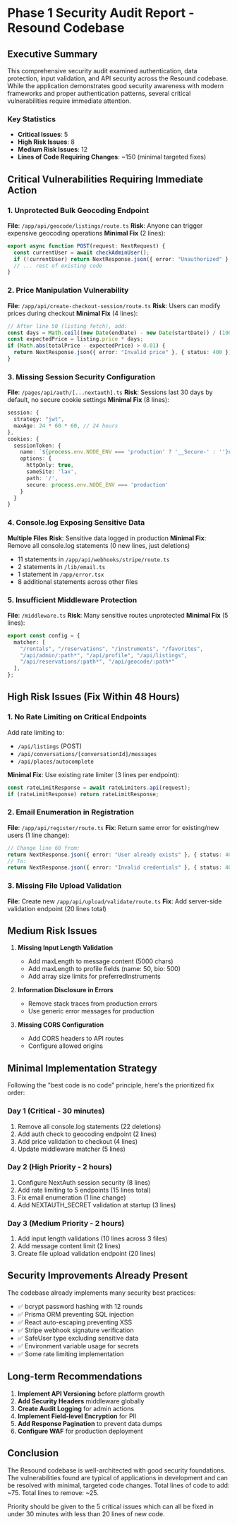 # Phase 1 Security Audit Report - Resound Codebase

## Executive Summary

This comprehensive security audit examined authentication, data protection, input validation, and API security across the Resound codebase. While the application demonstrates good security awareness with modern frameworks and proper authentication patterns, several critical vulnerabilities require immediate attention.

### Key Statistics
- **Critical Issues**: 5
- **High Risk Issues**: 8
- **Medium Risk Issues**: 12
- **Lines of Code Requiring Changes**: ~150 (minimal targeted fixes)

## Critical Vulnerabilities Requiring Immediate Action

### 1. Unprotected Bulk Geocoding Endpoint
**File**: `/app/api/geocode/listings/route.ts`
**Risk**: Anyone can trigger expensive geocoding operations
**Minimal Fix** (2 lines):
```typescript
export async function POST(request: NextRequest) {
  const currentUser = await checkAdminUser();
  if (!currentUser) return NextResponse.json({ error: "Unauthorized" }, { status: 401 });
  // ... rest of existing code
}
```

### 2. Price Manipulation Vulnerability
**File**: `/app/api/create-checkout-session/route.ts`
**Risk**: Users can modify prices during checkout
**Minimal Fix** (4 lines):
```typescript
// After line 50 (listing fetch), add:
const days = Math.ceil((new Date(endDate) - new Date(startDate)) / (1000 * 60 * 60 * 24));
const expectedPrice = listing.price * days;
if (Math.abs(totalPrice - expectedPrice) > 0.01) {
  return NextResponse.json({ error: "Invalid price" }, { status: 400 });
}
```

### 3. Missing Session Security Configuration
**File**: `/pages/api/auth/[...nextauth].ts`
**Risk**: Sessions last 30 days by default, no secure cookie settings
**Minimal Fix** (8 lines):
```typescript
session: {
  strategy: "jwt",
  maxAge: 24 * 60 * 60, // 24 hours
},
cookies: {
  sessionToken: {
    name: `${process.env.NODE_ENV === 'production' ? '__Secure-' : ''}next-auth.session-token`,
    options: {
      httpOnly: true,
      sameSite: 'lax',
      path: '/',
      secure: process.env.NODE_ENV === 'production'
    }
  }
}
```

### 4. Console.log Exposing Sensitive Data
**Multiple Files**
**Risk**: Sensitive data logged in production
**Minimal Fix**: Remove all console.log statements (0 new lines, just deletions)
- 11 statements in `/app/api/webhooks/stripe/route.ts`
- 2 statements in `/lib/email.ts`
- 1 statement in `/app/error.tsx`
- 8 additional statements across other files

### 5. Insufficient Middleware Protection
**File**: `/middleware.ts`
**Risk**: Many sensitive routes unprotected
**Minimal Fix** (5 lines):
```typescript
export const config = {
  matcher: [
    "/rentals", "/reservations", "/instruments", "/favorites",
    "/api/admin/:path*", "/api/profile", "/api/listings",
    "/api/reservations/:path*", "/api/geocode/:path*"
  ],
};
```

## High Risk Issues (Fix Within 48 Hours)

### 1. No Rate Limiting on Critical Endpoints
Add rate limiting to:
- `/api/listings` (POST)
- `/api/conversations/[conversationId]/messages`
- `/api/places/autocomplete`

**Minimal Fix**: Use existing rate limiter (3 lines per endpoint):
```typescript
const rateLimitResponse = await rateLimiters.api(request);
if (rateLimitResponse) return rateLimitResponse;
```

### 2. Email Enumeration in Registration
**File**: `/app/api/register/route.ts`
**Fix**: Return same error for existing/new users (1 line change):
```typescript
// Change line 60 from:
return NextResponse.json({ error: "User already exists" }, { status: 409 });
// To:
return NextResponse.json({ error: "Invalid credentials" }, { status: 400 });
```

### 3. Missing File Upload Validation
**File**: Create new `/app/api/upload/validate/route.ts`
**Fix**: Add server-side validation endpoint (20 lines total)

## Medium Risk Issues

1. **Missing Input Length Validation**
   - Add maxLength to message content (5000 chars)
   - Add maxLength to profile fields (name: 50, bio: 500)
   - Add array size limits for preferredInstruments

2. **Information Disclosure in Errors**
   - Remove stack traces from production errors
   - Use generic error messages for production

3. **Missing CORS Configuration**
   - Add CORS headers to API routes
   - Configure allowed origins

## Minimal Implementation Strategy

Following the "best code is no code" principle, here's the prioritized fix order:

### Day 1 (Critical - 30 minutes)
1. Remove all console.log statements (22 deletions)
2. Add auth check to geocoding endpoint (2 lines)
3. Add price validation to checkout (4 lines)
4. Update middleware matcher (5 lines)

### Day 2 (High Priority - 2 hours)
1. Configure NextAuth session security (8 lines)
2. Add rate limiting to 5 endpoints (15 lines total)
3. Fix email enumeration (1 line change)
4. Add NEXTAUTH_SECRET validation at startup (3 lines)

### Day 3 (Medium Priority - 2 hours)
1. Add input length validations (10 lines across 3 files)
2. Add message content limit (2 lines)
3. Create file upload validation endpoint (20 lines)

## Security Improvements Already Present

The codebase already implements many security best practices:
- ✅ bcrypt password hashing with 12 rounds
- ✅ Prisma ORM preventing SQL injection
- ✅ React auto-escaping preventing XSS
- ✅ Stripe webhook signature verification
- ✅ SafeUser type excluding sensitive data
- ✅ Environment variable usage for secrets
- ✅ Some rate limiting implementation

## Long-term Recommendations

1. **Implement API Versioning** before platform growth
2. **Add Security Headers** middleware globally
3. **Create Audit Logging** for admin actions
4. **Implement Field-level Encryption** for PII
5. **Add Response Pagination** to prevent data dumps
6. **Configure WAF** for production deployment

## Conclusion

The Resound codebase is well-architected with good security foundations. The vulnerabilities found are typical of applications in development and can be resolved with minimal, targeted code changes. Total lines of code to add: ~75. Total lines to remove: ~25.

Priority should be given to the 5 critical issues which can all be fixed in under 30 minutes with less than 20 lines of new code.